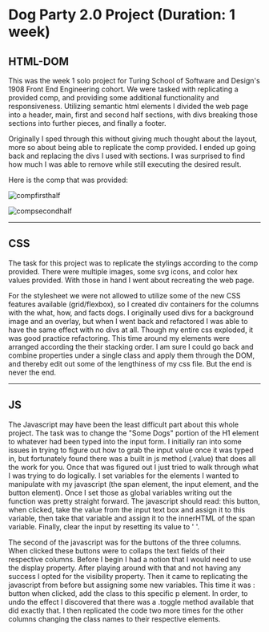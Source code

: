 # Dog Party 2.0 Project (Duration: 1 week)


## HTML-DOM
This was the week 1 solo project for Turing School of Software and Design's 1908 Front End Engineering cohort. We were tasked with replicating a provided comp, and providing
some additional functionality and responsiveness. Utilizing semantic html elements I divided the web page into a header, main, first and second
half sections, with divs breaking those sections into further pieces, and finally a footer.

Originally I sped through this without giving much thought about the layout, more so about being able to replicate the comp provided. I ended
up going back and replacing the divs I used with sections. I was surprised to find how much I was able to remove while still executing the
desired result.

Here is the comp that was provided:

![compfirsthalf](https://user-images.githubusercontent.com/27719824/63233995-5f7f4980-c1f0-11e9-9c6e-72036e3f3323.png)

![compsecondhalf](https://user-images.githubusercontent.com/27719824/63234080-e7fdea00-c1f0-11e9-8f1a-6d76d469fddc.png)




---
## CSS

The task for this project was to replicate the stylings according to the comp provided. There were multiple images, some svg icons, and color hex values provided. With those in hand I went about recreating the web page.

For the stylesheet we were not allowed to utilize some of the new CSS features available (grid/flexbox), so I created div containers for
the columns with the what, how, and facts dogs. I originally used divs for a background image and an overlay, but when I went back and refactored I was able to have the same effect with no divs at all. Though my entire css exploded, it was good practice refactoring. This time around my elements were arranged according the their stacking order. I am sure I could go back and combine properties under a single class and apply them through the DOM, and thereby edit out some of the lengthiness of my css file. But the end is never the end.

---
## JS

The Javascript may have been the least difficult part about this whole project. The task was to change the "Some Dogs" portion of the H1 element to whatever had been typed into the input form. I initially ran into some issues in trying to figure out how to grab the input value once it was typed in, but fortunately found there was a built in js method (.value) that does all the work for you. Once that was figured out I just tried to walk through what I was trying to do logically. I set variables for the elements I wanted to manipulate with my javascript (the span element, the input element, and the button element). Once I set those as global variables writing out the function was pretty straight forward. The javascript should read: this button, when clicked, take the value from the input text box and assign it to this variable, then take that variable and assign it to the innerHTML of the span variable. Finally, clear the input by resetting its value to ' '.

The second of the javascript was for the buttons of the three columns. When clicked these buttons were to collaps the text fields of their respective columns. Before I begin I had a notion that I would need to use the display property. After playing around with that and not having any success I opted for the visibility property. Then it came to replicating the javascript from before but assigning some new variables. This time it was : button when clicked, add the class to this specific p element. In order, to undo the effect I discovered that there was a .toggle method available that did exactly that. I then replicated the code two more times for the other columns changing the class names to their respective elements.
